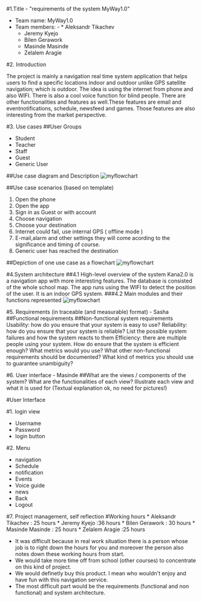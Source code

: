 #1.Title - "requirements of the system MyWay1.0" 
* Team name: MyWay1.0
* Team members: -
        * Aleksandr Tikachev
	* Jeremy Kyejo
	* Bilen Gerawork
	* Masinde Masinde
	* Zelalem Aragie

#2. Introduction 
 
The project is mainly a navigation real time system application that helps users to find a specific locations indoor and outdoor unlike GPS satellite navigation; which is outdoor. The idea is using the internet from phone and also WIFI. There is also a cool voice function for blind people. There are other functionalities and features as well.These features are email and eventnotifications, schedule, newsfeed and games. Those features are also interesting from the market perspective.

 
#3. Use cases 
##User Groups
* Student
* Teacher
* Staff
* Guest
* Generic User

##Use case diagram and Description
![myflowchart](http://users.metropolia.fi/~jeremyk/SoftEng/usecasedia.JPG)

##Use case scenarios (based on template)
1. Open the phone
2. Open the app
3. Sign in as Guest or with account
3. Choose navigation
2. Choose your destination
3. Internet could fail, use internal GPS ( offline mode )
4. E-mail,alarm and other settings they will come acording to the significance and timing of course.
5. Generic user has reached the destination

##Depiction of one use case as a flowchart
![myflowchart](http://users.metropolia.fi/~jeremyk/fl.JPG)

#4.System architecture
##4.1 High-level overview of the system
Kana2.0 is a navigation app with more interesting features. The database is consisted of the whole school map. The app runs using the WIFI to detect the position of the user. It is an indoor GPS system.
###4.2 Main modules and their functions represented
![myflowchart](http://users.metropolia.fi/~bileng/SoftEng/HL.JPG)

#5. Requirements (in traceable (and measurable) format) - Sasha
##Functional requirements
##Non-functional system requirements
Usability: how do you ensure that your system is easy to use?
Reliability: how do you ensure that your system is reliable? List the possible system failures and how the system reacts to them
Efficiency: there are multiple people using your system. How do ensure that the system is efficient enough? What metrics would you use?
What other non-functional requirements should be documented?
What kind of metrics you should use to guarantee unambiguity?
 
#6. User interface - Masinde
##What are the views / components of the system? What are the functionalities of each view?
Illustrate each view and what it is used for (Textual explanation ok, no need for pictures!)

#User Interface

#1. login view
  * Username
  * Password
  * login button

#2. Menu 
 * navigation 
 * Schedule 
 * notification 
 * Events 
 * Voice guide 
 * news
 * Back 
 * Logout

#7. Project management, self reflection
#Working hours
       * Aleksandr Tikachev : 25 hours
       * Jeremy Kyejo :36 hours
       * Bilen Gerawork : 30 hours
       * Masinde Masinde : 25 hours
       * Zelalem Aragie :25 hours
 * It was difficult because in real work situation there is a person whose job is to right down the hours for you and moreover the person also notes down these working hours from start.
 *  We would take more time off from school (other courses) to concentrate on this kind of project.
 * We would definetly buy this product. I mean who wouldn't 
enjoy and have fun with this navigation service.
 * The most difficult part would be the requirements (functional and 
non functional) and system architecture.
